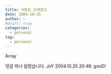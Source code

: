 ```yaml
---
title: 사랑은 오래참고
date: 2004-10-25
author: ~
#draft: true
categories:
  - personal
tag:
  - personal
---
```




Array

 


 댓글 하나 달렸습니다.
 JoY 2004.10.25 20:46: 
gooD!




